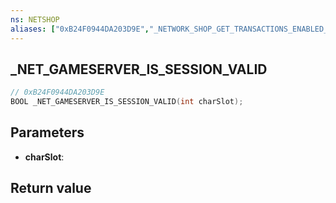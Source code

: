 ```yaml
---
ns: NETSHOP
aliases: ["0xB24F0944DA203D9E","_NETWORK_SHOP_GET_TRANSACTIONS_ENABLED_FOR_CHARACTER"]
---
```

## _NET_GAMESERVER_IS_SESSION_VALID

```c
// 0xB24F0944DA203D9E
BOOL _NET_GAMESERVER_IS_SESSION_VALID(int charSlot);
```


## Parameters
* **charSlot**: 

## Return value
